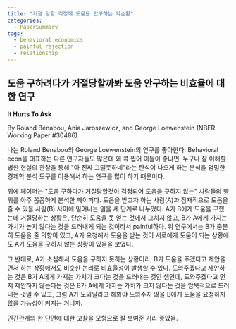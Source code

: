 ```yaml
---
title: "거절 당할 걱정에 도움을 안구하는 악순환"
categories:
  - PaperSummary
tags:
  - behavioral economics
  - painful rejection
  - relationship
--- 
```


## 도움 구하려다가 거절당할까봐 도움 안구하는 비효율에 대한 연구

**It Hurts To Ask**

By Roland Bénabou, Ania Jaroszewicz, and George Loewenstein (NBER Working Paper #30486)

<!--
We analyze the offering, asking, and granting of help or other benefits as a three-stage game with bilateral private information between a person in need of help and a potential help-giver. Asking entails the risk of rejection, which can be painful: since unawareness of the need can no longer be an excuse, a refusal reveals that the person in need, or the relationship, is not valued very much. We show that a failure to ask can occur even when most helpers would help if told about the need, and that even though a greater need makes help both more valuable and more likely to be granted, it can reduce the propensity to ask. When potential helpers concerned about the recipient’s ask-shyness can make spontaneous offers, this can be a double-edged sword: offering reveals a more caring type and helps solve the failure-to-ask problem, but not offering reveals a not-so-caring one, and this itself deters asking. This discouragement effect can also generate a trap where those in need! hope for an offer while willing helpers hope for an ask, resulting in significant inefficiencies. 
-->

나는 Roland Benabou와 George Loewenstein의 연구를 좋아한다. Behavioral econ을 대표하는 다른 연구자들도 많은데 왜 콕 찝어 이들이 좋냐면, 누구나 잘 이해할 법한 현실의 관찰을 통해 "아 진짜 그럴듯하네"라는 탄식이 나오게 하는 분석을 엄밀한 경제학 분석 도구를 이용해서 하는 연구를 많이 하기 때문이다. 

위에 페이퍼는 "도움 구하다가 거절당할것이 걱정되어 도움을 구하지 않는" 사람들의 행위를 아주 꼼꼼하게 분석한 페이퍼다. 도움을 받고자 하는 사람(A)과 잠재적으로 도움을 줄 수 있을 사람(B) 사이에 일어나는 일을 세 단계로 나누었다. A가 B에게 도움을 구했는데 거절당하는 상황은, 단순히 도움을 못 얻는 것에서 그치지 않고, B가 A에게 가지는 가치가 높지 않다는 것을 드러내게 되는 것이라서 painful하다. 위 연구에서는 B가 충분히 도움을 줄 의향이 있고, A가 요청해서 도움을 받는 것이 서로에게 도움이 되는 상황에도 A가 도움을 구하지 않는 상황이 있음을 보였다. 

그 반대로, A가 소심해서 도움을 구하지 못하는 상황이라, B가 도움을 주겠다고 제안을 먼저 하는 상황에서도 비슷한 논리로 비효율성이 발생할 수 있다. 도와주겠다고 제안하는 것은 B가 A에게 가지는 가치가 크다는 것을 드러내는 것인 셈인데, 도와주겠다고 먼저 제안하지 않는다는 것은 B가 A에게 가지는 가치가 크지 않다는 것을 암묵적으로 드러내는 것일 수 있고, 그럼 A가 도와달라고 해봐야 도와주지 않을 B에게 도움을 요청하지 않을 가능성이 커지는 거니까. 

인간관계의 한 단면에 대한 고찰을 모형으로 잘 보여준 거라 좋았음.